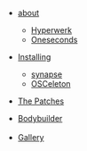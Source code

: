   * [about](about.md)
    * [Hyperwerk](HyperWerk.md)
    * [Oneseconds](oneseconds.md)

  * [Installing](Installation.md)
    * [synapse](synapse.md)
    * [OSCeleton](OSCeleton.md)

  * [The Patches](Patches.md)<br>
<ul><li><a href='bodybuilder.md'>Bodybuilder</a><br><br>
</li><li><a href='Gallery.md'>Gallery</a><br>